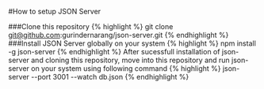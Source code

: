 #How to setup JSON Server

###Clone this repository
{% highlight %}
git clone git@github.com:gurindernarang/json-server.git
{% endhighlight %}
###Install JSON Server globally on your system
{% highlight %}
npm install -g json-server
{% endhighlight %}
After sucessfull installation of json-server and cloning this repository, move into this repository and run json-server on your system using following command
{% highlight %}
json-server --port 3001 --watch db.json
{% endhighlight %}